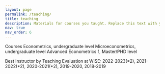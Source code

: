 ```yaml
---
layout: page
permalink: /teaching/
title: teaching
description: Materials for courses you taught. Replace this text with your description.
nav: true
nav_order: 6
---
```


Courses
Econometrics, undergraduate level
​Microeconometrics, undergraduate level
Advanced Econometrics 1, Master/PHD level

Best Instructor by Teaching Evaluation at WISE:
2022-2023(*2), 2021-2022(*2), 2020-2021(*2), 2019-2020, 2018-2019
